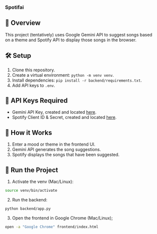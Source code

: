 ### Spotifai

## 🚀 Overview

This project (tentatively) uses Google Gemini API to suggest songs based on a theme and Spotify API to display those songs in the browser.

## 🛠️ Setup

1. Clone this repository.
2. Create a virtual environment: `python -m venv venv`.
3. Install dependencies: `pip install -r backend/requirements.txt`.
4. Add API keys to `.env`.

## 🔑 API Keys Required

- Gemini API Key, created and located [here](https://aistudio.google.com/app/apikey).
- Spotify Client ID & Secret, created and located [here](https://developer.spotify.com/dashboard).

## 🎵 How it Works

1. Enter a mood or theme in the frontend UI.
2. Gemini API generates the song suggestions.
3. Spotify displays the songs that have been suggested.

## 📝 Run the Project

1. Activate the venv (Mac/Linux):

```bash
source venv/bin/activate
```

2. Run the backend:

```bash
python backend/app.py
```

3. Open the frontend in Google Chrome (Mac/Linux);

```bash
open -a "Google Chrome" frontend/index.html
```
